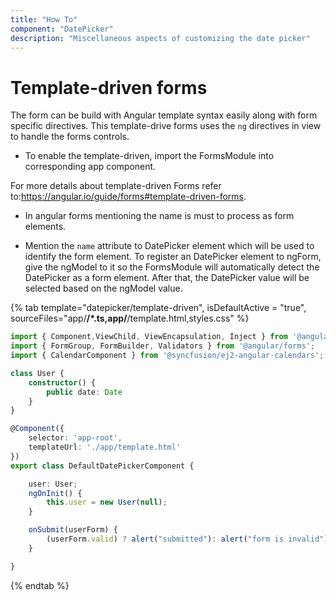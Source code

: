 ```yaml
---
title: "How To"
component: "DatePicker"
description: "Miscellaneous aspects of customizing the date picker"
---
```


# Template-driven forms

The form can be build with Angular template syntax easily along with form specific directives.
 This template-drive forms uses the `ng` directives in view to handle the forms controls.

* To enable the template-driven,  import the FormsModule into corresponding app component.

For more details about template-driven Forms refer to:<https://angular.io/guide/forms#template-driven-forms>.

* In angular forms mentioning the name is must to process as form elements.

* Mention the `name` attribute to DatePicker element which will be used to identify the
  form element. To register an DatePicker element to ngForm,  give the ngModel  to it
  so the FormsModule will  automatically detect the DatePicker as a form element.
  After that, the DatePicker value will be selected based on the ngModel value.

{% tab template="datepicker/template-driven", isDefaultActive = "true",  sourceFiles="app/**/*.ts,app/**/template.html,styles.css" %}

```typescript
import { Component,ViewChild, ViewEncapsulation, Inject } from '@angular/core';
import { FormGroup, FormBuilder, Validators } from '@angular/forms';
import { CalendarComponent } from '@syncfusion/ej2-angular-calendars';

class User {
    constructor() {
        public date: Date
    }
}

@Component({
    selector: 'app-root',
    templateUrl: './app/template.html'
})
export class DefaultDatePickerComponent {

    user: User;
    ngOnInit() {
        this.user = new User(null);
    }

    onSubmit(userForm) {
        (userForm.valid) ? alert("submitted"): alert("form is invalid");
    }

}
```

{% endtab %}
